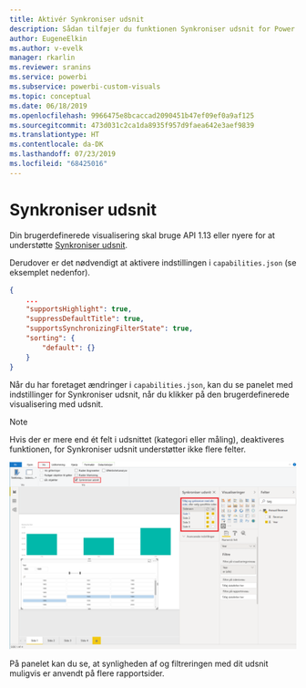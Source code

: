 ```yaml
---
title: Aktivér Synkroniser udsnit
description: Sådan tilføjer du funktionen Synkroniser udsnit for Power BI-visualiseringer
author: EugeneElkin
ms.author: v-evelk
manager: rkarlin
ms.reviewer: sranins
ms.service: powerbi
ms.subservice: powerbi-custom-visuals
ms.topic: conceptual
ms.date: 06/18/2019
ms.openlocfilehash: 9966475e8bcaccad2090451b47ef09ef0a9af125
ms.sourcegitcommit: 473d031c2ca1da8935f957d9faea642e3aef9839
ms.translationtype: HT
ms.contentlocale: da-DK
ms.lasthandoff: 07/23/2019
ms.locfileid: "68425016"
---
```

# <a name="sync-slicers"></a>Synkroniser udsnit

Din brugerdefinerede visualisering skal bruge API 1.13 eller nyere for at understøtte [Synkroniser udsnit](https://docs.microsoft.com/power-bi/desktop-slicers).

Derudover er det nødvendigt at aktivere indstillingen i `capabilities.json` (se eksemplet nedenfor).

```json
{
    ...
    "supportsHighlight": true,
    "suppressDefaultTitle": true,
    "supportsSynchronizingFilterState": true,
    "sorting": {
        "default": {}
    }
}
```

Når du har foretaget ændringer i `capabilities.json`, kan du se panelet med indstillinger for Synkroniser udsnit, når du klikker på den brugerdefinerede visualisering med udsnit.

> [!NOTE]
> Hvis der er mere end ét felt i udsnittet (kategori eller måling), deaktiveres funktionen, for Synkroniser udsnit understøtter ikke flere felter.

![Panelet Synkroniser udsnit](./media/sync-slicers-panel.png)

På panelet kan du se, at synligheden af og filtreringen med dit udsnit muligvis er anvendt på flere rapportsider.
